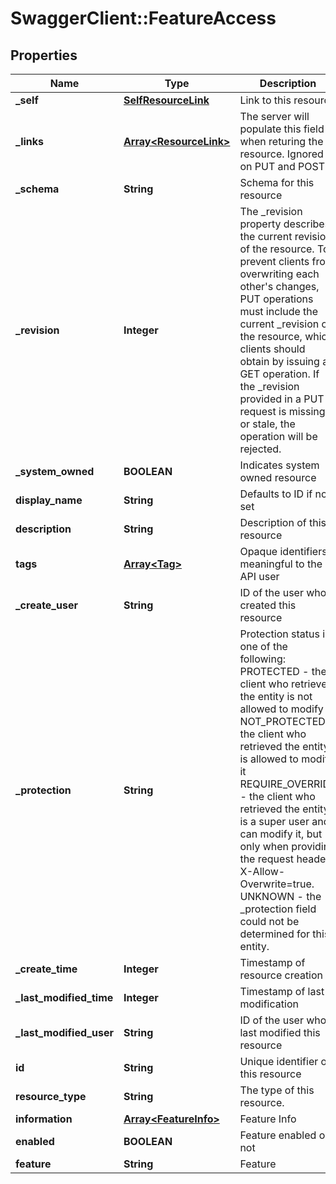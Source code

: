 # SwaggerClient::FeatureAccess

## Properties
Name | Type | Description | Notes
------------ | ------------- | ------------- | -------------
**_self** | [**SelfResourceLink**](SelfResourceLink.md) | Link to this resource | [optional] 
**_links** | [**Array&lt;ResourceLink&gt;**](ResourceLink.md) | The server will populate this field when returing the resource. Ignored on PUT and POST. | [optional] 
**_schema** | **String** | Schema for this resource | [optional] 
**_revision** | **Integer** | The _revision property describes the current revision of the resource. To prevent clients from overwriting each other&#39;s changes, PUT operations must include the current _revision of the resource, which clients should obtain by issuing a GET operation. If the _revision provided in a PUT request is missing or stale, the operation will be rejected. | [optional] 
**_system_owned** | **BOOLEAN** | Indicates system owned resource | [optional] 
**display_name** | **String** | Defaults to ID if not set | [optional] 
**description** | **String** | Description of this resource | [optional] 
**tags** | [**Array&lt;Tag&gt;**](Tag.md) | Opaque identifiers meaningful to the API user | [optional] 
**_create_user** | **String** | ID of the user who created this resource | [optional] 
**_protection** | **String** | Protection status is one of the following: PROTECTED - the client who retrieved the entity is not allowed             to modify it. NOT_PROTECTED - the client who retrieved the entity is allowed                 to modify it REQUIRE_OVERRIDE - the client who retrieved the entity is a super                    user and can modify it, but only when providing                    the request header X-Allow-Overwrite&#x3D;true. UNKNOWN - the _protection field could not be determined for this           entity.  | [optional] 
**_create_time** | **Integer** | Timestamp of resource creation | [optional] 
**_last_modified_time** | **Integer** | Timestamp of last modification | [optional] 
**_last_modified_user** | **String** | ID of the user who last modified this resource | [optional] 
**id** | **String** | Unique identifier of this resource | [optional] 
**resource_type** | **String** | The type of this resource. | [optional] 
**information** | [**Array&lt;FeatureInfo&gt;**](FeatureInfo.md) | Feature Info | [optional] 
**enabled** | **BOOLEAN** | Feature enabled or not | [optional] 
**feature** | **String** | Feature | [optional] 



